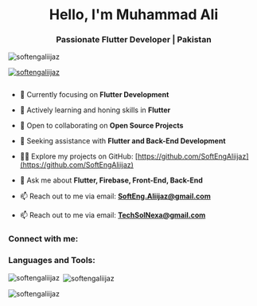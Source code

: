 <h1 align="center">Hello, I'm Muhammad Ali</h1>
<h3 align="center">Passionate Flutter Developer | Pakistan</h3>

<p align="left"> <img src="https://komarev.com/ghpvc/?username=softengaliijaz&label=Profile%20views&color=0e75b6&style=flat" alt="softengaliijaz" /> </p>

<p align="left"> <a href="https://github.com/ryo-ma/github-profile-trophy"><img src="https://github-profile-trophy.vercel.app/?username=softengaliijaz" alt="softengaliijaz" /></a> </p>

<p align="left"> <a href="https://twitter.com/" target="blank"><img src="https://img.shields.io/twitter/follow/?logo=twitter&style=for-the-badge" alt="" /></a> </p>

- 🔭 Currently focusing on **Flutter Development**

- 🌱 Actively learning and honing skills in **Flutter**

- 👯 Open to collaborating on **Open Source Projects**

- 🤝 Seeking assistance with **Flutter and Back-End Development**

- 👨‍💻 Explore my projects on GitHub: [https://github.com/SoftEngAliijaz](https://github.com/SoftEngAliijaz)

- 💬 Ask me about **Flutter, Firebase, Front-End, Back-End**

- 📫 Reach out to me via email: **SoftEng.Aliijaz@gmail.com**

- 📫 Reach out to me via email: **TechSolNexa@gmail.com**

<h3 align="left">Connect with me:</h3>
<p align="left">
<!-- Add your social media links here -->
</p>

<h3 align="left">Languages and Tools:</h3>
<p align="left"> 
  <!-- Add your preferred languages and tools here -->
</p>

<p><img align="left" src="https://github-readme-stats.vercel.app/api/top-langs?username=softengaliijaz&show_icons=true&locale=en&layout=compact" alt="softengaliijaz" /></p>

<p>&nbsp;<img align="center" src="https://github-readme-stats.vercel.app/api?username=softengaliijaz&show_icons=true&locale=en" alt="softengaliijaz" /></p>

<p><img align="center" src="https://github-readme-streak-stats.herokuapp.com/?user=softengaliijaz&" alt="softengaliijaz" /></p>
